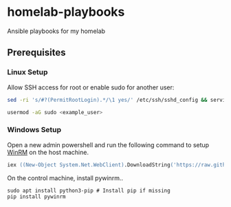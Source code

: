 # homelab-playbooks
Ansible playbooks for my homelab

## Prerequisites

### Linux Setup

Allow SSH access for root or enable sudo for another user:
```sh
sed -ri 's/#?(PermitRootLogin).*/\1 yes/' /etc/ssh/sshd_config && service ssh restart
```

```sh
usermod -aG sudo <example_user>
```


### Windows Setup

Open a new admin powershell and run the following command to setup [WinRM](https://docs.microsoft.com/en-us/windows/win32/winrm/portal) on the host machine.
```ps
iex ((New-Object System.Net.WebClient).DownloadString('https://raw.githubusercontent.com/ansible/ansible/devel/examples/scripts/ConfigureRemotingForAnsible.ps1'))
```

On the control machine, install pywinrm..
```shell
sudo apt install python3-pip # Install pip if missing
pip install pywinrm
```
